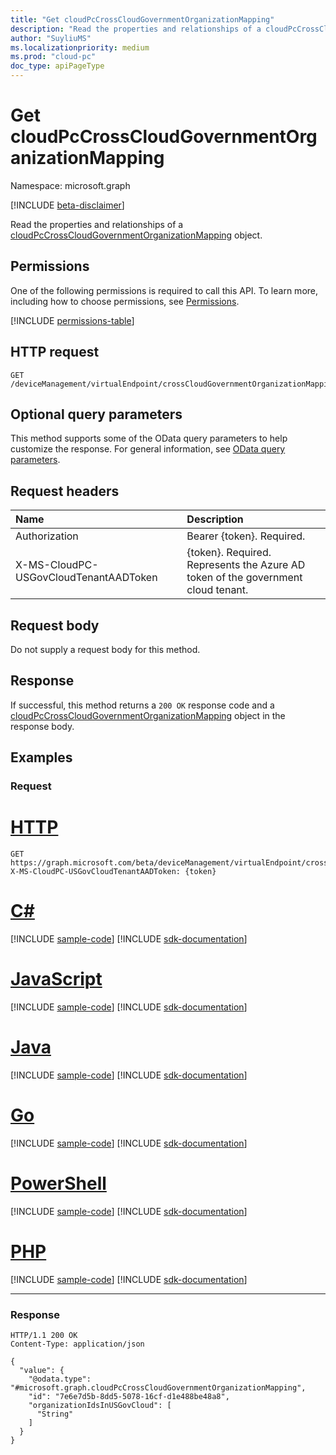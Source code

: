 ```yaml
---
title: "Get cloudPcCrossCloudGovernmentOrganizationMapping"
description: "Read the properties and relationships of a cloudPcCrossCloudGovernmentOrganizationMapping object."
author: "SuyliuMS"
ms.localizationpriority: medium
ms.prod: "cloud-pc"
doc_type: apiPageType
---
```


# Get cloudPcCrossCloudGovernmentOrganizationMapping
Namespace: microsoft.graph

[!INCLUDE [beta-disclaimer](../../includes/beta-disclaimer.md)]

Read the properties and relationships of a [cloudPcCrossCloudGovernmentOrganizationMapping](../resources/cloudpccrosscloudgovernmentorganizationmapping.md) object.

## Permissions
One of the following permissions is required to call this API. To learn more, including how to choose permissions, see [Permissions](/graph/permissions-reference).

<!-- { "blockType": "permissions", "name": "cloudpccrosscloudgovernmentorganizationmapping_get" } -->
[!INCLUDE [permissions-table](../includes/permissions/cloudpccrosscloudgovernmentorganizationmapping-get-permissions.md)]

## HTTP request

<!-- {
  "blockType": "ignored"
}
-->
``` http
GET /deviceManagement/virtualEndpoint/crossCloudGovernmentOrganizationMapping
```

## Optional query parameters
This method supports some of the OData query parameters to help customize the response. For general information, see [OData query parameters](/graph/query-parameters).

## Request headers
|Name|Description|
|:---|:---|
|Authorization|Bearer {token}. Required.|
|X-MS-CloudPC-USGovCloudTenantAADToken|{token}. Required. Represents the Azure AD token of the government cloud tenant.|

## Request body
Do not supply a request body for this method.

## Response

If successful, this method returns a `200 OK` response code and a [cloudPcCrossCloudGovernmentOrganizationMapping](../resources/cloudpccrosscloudgovernmentorganizationmapping.md) object in the response body.

## Examples

### Request

# [HTTP](#tab/http)
<!-- {
  "blockType": "request",
  "name": "get_cloudpccrosscloudgovernmentorganizationmapping"
}
-->
``` http
GET https://graph.microsoft.com/beta/deviceManagement/virtualEndpoint/crossCloudGovernmentOrganizationMapping
X-MS-CloudPC-USGovCloudTenantAADToken: {token}
```

# [C#](#tab/csharp)
[!INCLUDE [sample-code](../includes/snippets/csharp/get-cloudpccrosscloudgovernmentorganizationmapping-csharp-snippets.md)]
[!INCLUDE [sdk-documentation](../includes/snippets/snippets-sdk-documentation-link.md)]

# [JavaScript](#tab/javascript)
[!INCLUDE [sample-code](../includes/snippets/javascript/get-cloudpccrosscloudgovernmentorganizationmapping-javascript-snippets.md)]
[!INCLUDE [sdk-documentation](../includes/snippets/snippets-sdk-documentation-link.md)]

# [Java](#tab/java)
[!INCLUDE [sample-code](../includes/snippets/java/get-cloudpccrosscloudgovernmentorganizationmapping-java-snippets.md)]
[!INCLUDE [sdk-documentation](../includes/snippets/snippets-sdk-documentation-link.md)]

# [Go](#tab/go)
[!INCLUDE [sample-code](../includes/snippets/go/get-cloudpccrosscloudgovernmentorganizationmapping-go-snippets.md)]
[!INCLUDE [sdk-documentation](../includes/snippets/snippets-sdk-documentation-link.md)]

# [PowerShell](#tab/powershell)
[!INCLUDE [sample-code](../includes/snippets/powershell/get-cloudpccrosscloudgovernmentorganizationmapping-powershell-snippets.md)]
[!INCLUDE [sdk-documentation](../includes/snippets/snippets-sdk-documentation-link.md)]

# [PHP](#tab/php)
[!INCLUDE [sample-code](../includes/snippets/php/get-cloudpccrosscloudgovernmentorganizationmapping-php-snippets.md)]
[!INCLUDE [sdk-documentation](../includes/snippets/snippets-sdk-documentation-link.md)]

---

### Response
<!-- {
  "blockType": "response",
  "truncated": true,
  "@odata.type": "microsoft.graph.cloudPcCrossCloudGovernmentOrganizationMapping"
}
-->
``` http
HTTP/1.1 200 OK
Content-Type: application/json

{
  "value": {
    "@odata.type": "#microsoft.graph.cloudPcCrossCloudGovernmentOrganizationMapping",
    "id": "7e6e7d5b-8dd5-5078-16cf-d1e488be48a8",
    "organizationIdsInUSGovCloud": [
      "String"
    ]
  }
}
```

